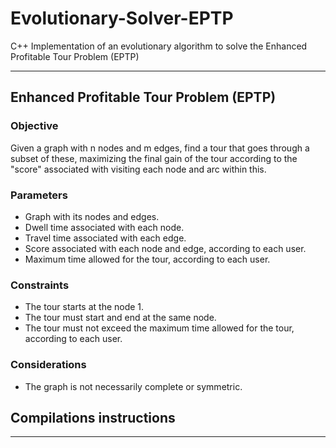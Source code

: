 # Evolutionary-Solver-EPTP

C++ Implementation of an evolutionary algorithm to solve the Enhanced Profitable Tour Problem (EPTP)

---

## Enhanced Profitable Tour Problem (EPTP)

### Objective

Given a graph with n nodes and m edges, find a tour that goes through a subset of these, maximizing the final gain of the tour according to the "score" associated with visiting each node and arc within this.

### Parameters

- Graph with its nodes and edges.
- Dwell time associated with each node.
- Travel time associated with each edge.
- Score associated with each node and edge, according to each user.
- Maximum time allowed for the tour, according to each user.

### Constraints

- The tour starts at the node 1.
- The tour must start and end at the same node.
- The tour must not exceed the maximum time allowed for the tour, according to each user.

### Considerations

- The graph is not necessarily complete or symmetric.


## Compilations instructions
---
